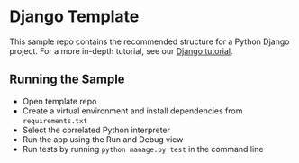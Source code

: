 # Django Template

This sample repo contains the recommended structure for a Python Django project. For a more in-depth tutorial, see our [Django tutorial](https://code.visualstudio.com/docs/datascience/data-science-tutorial).

## Running the Sample

- Open template repo
- Create a virtual environment and install dependencies from `requirements.txt`
- Select the correlated Python interpreter
- Run the app using the Run and Debug view
- Run tests by running `python manage.py test` in the command line